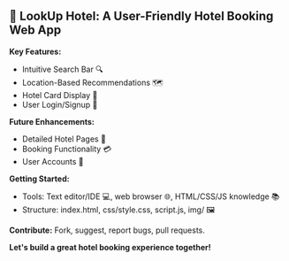 ## 🏩 LookUp Hotel: A User-Friendly Hotel Booking Web App   
 
**Key Features:** 

* Intuitive Search Bar 🔍
* Location-Based Recommendations 🗺️
* Hotel Card Display 🏨
* User Login/Signup 👤

**Future Enhancements:**

* Detailed Hotel Pages 🏨
* Booking Functionality 💳
* User Accounts 👤

**Getting Started:**

* Tools: Text editor/IDE 💻, web browser 🌐, HTML/CSS/JS knowledge 📚
* Structure: index.html, css/style.css, script.js, img/ 🖼️

**Contribute:** Fork, suggest, report bugs, pull requests. 

**Let's build a great hotel booking experience together!**
